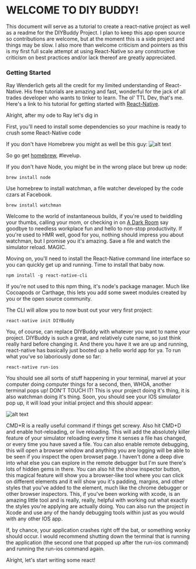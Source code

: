 # WELCOME TO DIY BUDDY!
This document will serve as a tutorial to create a react-native project as well
as a readme for the DIYBuddy Project. I plan to keep this app open source so
contributions are welcome, but at the moment this is a side project and things
may be slow. I also more than welcome criticism and pointers as this is my first
full scale attempt at using React-Native so any constructive criticism on best
practices and/or lack thereof are greatly appreciated.

### Getting Started
Ray Wenderlich gets all the credit for my limited understanding of React-Native.
His free tutorials are amazing and fast, wonderful for the jack of all trades
developer who wants to tinker to learn. The ol' TTL Dev, that's me. Here's a
link to his tutorial for getting started with [React-Native](https://www.raywenderlich.com/126063/react-native-tutorial).

Alright, after my ode to Ray let's dig in

First, you'll need to install some dependencies so your machine is ready to crush some React-Native code

If you don't have Homebrew you might as well be this guy:
![alt text](http://s8.favim.com/orig/150908/computer-funny-cat-meme-dog-meme-Favim.com-3260838.jpeg "Dog at Computer 1")

So go get [homebrew](http://brew.sh/), #levelup.

If you don't have Node, you might be in the wrong place but brew up node:

```
brew install node
```

Use homebrew to install watchman, a file watcher developed by the code czars at Facebook.

```
brew install watchman
```

Welcome to the world of instantaneous builds, if you're used to twiddling your thumbs, calling your mom, or checking in on [A Dark Room](http://adarkroom.doublespeakgames.com/) say goodbye to needless workplace fun and hello to non-stop productivity. If you're used to HMR well, good for you, nothing should impress you about watchman, but I promise you it's amazing. Save a file and watch the simulator reload. MAGIC.

Moving on, you'll need to install the React-Native command line interface so you can quickly get up and running. Time to install that baby now.

```
npm install -g react-native-cli
```

If you're not used to this npm thing, it's node's package manager. Much like Cocoapods or Carthage, this lets you add some sweet modules created by you or the open source community.

The CLI will allow you to now bust out your very first project:

```
react-native init DIYBuddy

```

You, of course, can replace DIYBuddy with whatever you want to name your project. DIYBuddy is such a great, and relatively cute name, so just think really hard before changing it. And there you have it we are up and running, react-native has basically just booted up a hello world app for ya. To run what you've so laboriously done so far:

```
react-native run-ios
```

You should see all sorts of stuff happening in your terminal, marvel at your computer doing computer things for a second, then, WHOA, another terminal pops up! DON'T TOUCH IT! This is your project doing it's thing, it is also watchman doing it's thing. Soon, you should see your IOS simulator pop up, it will load your initial project and this should appear:

![alt text](https://koenig-media.raywenderlich.com/uploads/2016/02/ReactNative-Starter-281x500.png "react native launch screen")

CMD+R is a really useful command if things get screwy. Also hit CMD+D and enable hot-reloading, or live reloading. This will add the absolutely killer feature of your simulator reloading every time it senses a file has changed, or every time you have saved a file. You can also enable remote debugging, this will open a browser window and anything you are logging will be able to be seen if you inspect the open browset page. I haven't done a deep dive into what else you can explore in the remote debugger but I'm sure there's lots of hidden gems in there. You can also hit the show inspector button, this magical feature will show you a browser-like tool where you can click on different elements and it will show you it's padding, margins, and other styles that you've added to the element, much like the chrome debugger or other browser inspectors. This, if you've been working with xcode, is an amazing little tool and is really, really, helpful with working out what exactly the styles you're applying are actually doing. You can also run the project in Xcode and use any of the handy debugging tools within just as you would with any other IOS app.

If, by chance, your application crashes right off the bat, or something wonky should occur. I would recommend shutting down the terminal that is running the application (the second one that popped up after the run-ios command) and running the run-ios command again.

Alright, let's start writing some react!
